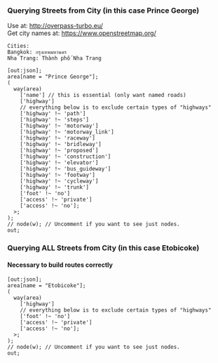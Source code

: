### Querying Streets from City (in this case Prince George)

Use at: http://overpass-turbo.eu/ <br>
Get city names at: https://www.openstreetmap.org/

```
Cities:
Bangkok: กรุงเทพมหานคร
Nha Trang: Thành phố Nha Trang
```

```
[out:json];
area[name = "Prince George"];
(
  way(area)
    ['name'] // this is essential (only want named roads)
    ['highway']
    // everything below is to exclude certain types of "highways"
    ['highway' !~ 'path']
    ['highway' !~ 'steps']
    ['highway' !~ 'motorway']
    ['highway' !~ 'motorway_link']
    ['highway' !~ 'raceway']
    ['highway' !~ 'bridleway']
    ['highway' !~ 'proposed']
    ['highway' !~ 'construction']
    ['highway' !~ 'elevator']
    ['highway' !~ 'bus_guideway']
    ['highway' !~ 'footway']
    ['highway' !~ 'cycleway']
    ['highway' !~ 'trunk']
    ['foot' !~ 'no']
    ['access' !~ 'private']
    ['access' !~ 'no'];
  >;
);
// node(w); // Uncomment if you want to see just nodes.
out;
```

### Querying ALL Streets from City (in this case Etobicoke)
#### Necessary to build routes correctly

```
[out:json];
area[name = "Etobicoke"];
(
  way(area)
    ['highway']
    // everything below is to exclude certain types of "highways"
    ['foot' !~ 'no']
    ['access' !~ 'private']
    ['access' !~ 'no'];
  >;
);
// node(w); // Uncomment if you want to see just nodes.
out;
```

